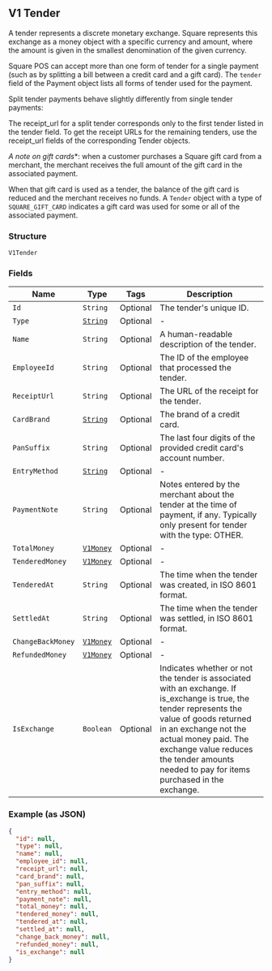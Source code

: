 ## V1 Tender

A tender represents a discrete monetary exchange. Square represents this
exchange as a money object with a specific currency and amount, where the
amount is given in the smallest denomination of the given currency.

Square POS can accept more than one form of tender for a single payment (such
as by splitting a bill between a credit card and a gift card). The `tender`
field of the Payment object lists all forms of tender used for the payment.

Split tender payments behave slightly differently from single tender payments:

The receipt_url for a split tender corresponds only to the first tender listed
in the tender field. To get the receipt URLs for the remaining tenders, use
the receipt_url fields of the corresponding Tender objects.

*A note on gift cards**: when a customer purchases a Square gift card from a
merchant, the merchant receives the full amount of the gift card in the
associated payment.

When that gift card is used as a tender, the balance of the gift card is
reduced and the merchant receives no funds. A `Tender` object with a type of
`SQUARE_GIFT_CARD` indicates a gift card was used for some or all of the
associated payment.

### Structure

`V1Tender`

### Fields

| Name | Type | Tags | Description |
|  --- | --- | --- | --- |
| `Id` | `String` | Optional | The tender's unique ID. |
| `Type` | [`String`](/doc/models/v1-tender-type.md) | Optional | - |
| `Name` | `String` | Optional | A human-readable description of the tender. |
| `EmployeeId` | `String` | Optional | The ID of the employee that processed the tender. |
| `ReceiptUrl` | `String` | Optional | The URL of the receipt for the tender. |
| `CardBrand` | [`String`](/doc/models/v1-tender-card-brand.md) | Optional | The brand of a credit card. |
| `PanSuffix` | `String` | Optional | The last four digits of the provided credit card's account number. |
| `EntryMethod` | [`String`](/doc/models/v1-tender-entry-method.md) | Optional | - |
| `PaymentNote` | `String` | Optional | Notes entered by the merchant about the tender at the time of payment, if any. Typically only present for tender with the type: OTHER. |
| `TotalMoney` | [`V1Money`](/doc/models/v1-money.md) | Optional | - |
| `TenderedMoney` | [`V1Money`](/doc/models/v1-money.md) | Optional | - |
| `TenderedAt` | `String` | Optional | The time when the tender was created, in ISO 8601 format. |
| `SettledAt` | `String` | Optional | The time when the tender was settled, in ISO 8601 format. |
| `ChangeBackMoney` | [`V1Money`](/doc/models/v1-money.md) | Optional | - |
| `RefundedMoney` | [`V1Money`](/doc/models/v1-money.md) | Optional | - |
| `IsExchange` | `Boolean` | Optional | Indicates whether or not the tender is associated with an exchange. If is_exchange is true, the tender represents the value of goods returned in an exchange not the actual money paid. The exchange value reduces the tender amounts needed to pay for items purchased in the exchange. |

### Example (as JSON)

```json
{
  "id": null,
  "type": null,
  "name": null,
  "employee_id": null,
  "receipt_url": null,
  "card_brand": null,
  "pan_suffix": null,
  "entry_method": null,
  "payment_note": null,
  "total_money": null,
  "tendered_money": null,
  "tendered_at": null,
  "settled_at": null,
  "change_back_money": null,
  "refunded_money": null,
  "is_exchange": null
}
```

